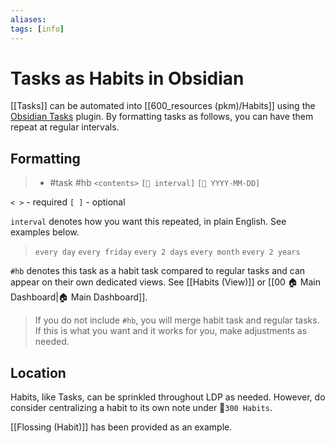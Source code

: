 ```yaml
---
aliases: 
tags: [info]
---
```

# Tasks as Habits in Obsidian
[[Tasks]] can be automated into [[600_resources (pkm)/Habits]] using the [Obsidian Tasks](https://github.com/schemar/obsidian-tasks) plugin. By formatting tasks as follows, you can have them repeat at regular intervals.

## Formatting
> - #task #hb `<contents>` `[🔁 interval]` `[📅 YYYY-MM-DD]`

`< >` - required
`[ ]` - optional

`interval` denotes how you want this repeated, in plain English. See examples below.

> `every day`
> `every friday`
> `every 2 days`
> `every month`
> `every 2 years`

`#hb` denotes this task as a habit task compared to regular tasks and can appear on their own dedicated views. See [[Habits (View)]] or [[00 🏠 Main Dashboard|🏠 Main Dashboard]].

> If you do not include `#hb`, you will merge habit task and regular tasks. If this is what you want and it works for you, make adjustments as needed.

## Location
Habits, like Tasks, can be sprinkled throughout LDP as needed. However, do consider centralizing a habit to its own note under 📁`300 Habits`.

[[Flossing (Habit)]] has been provided as an example.